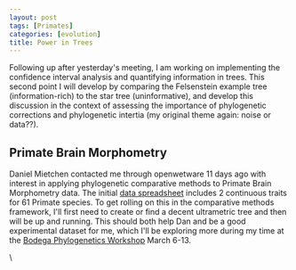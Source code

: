 ```yaml
---
layout: post
tags: [Primates]
categories: [evolution]
title: Power in Trees
---
```







 








Following up after yesterday's meeting, I am working on implementing the
confidence interval analysis and quantifying information in trees. This
second point I will develop by comparing the Felsenstein example tree
(information-rich) to the star tree (uninformative), and develop this
discussion in the context of assessing the importance of phylogenetic
corrections and phylogenetic intertia (my original theme again: noise or
data??).

Primate Brain Morphometry
-------------------------

Daniel Mietchen contacted me through openwetware 11 days ago with
interest in applying phylogenetic comparative methods to Primate Brain
Morphometry data. The initial [data
spreadsheet](/images/2/23/Primate_brain_comparisons.xls "Primate brain comparisons.xls")
includes 2 continuous traits for 61 Primate species. To get rolling on
this in the comparative methods framework, I'll first need to create or
find a decent ultrametric tree and then will be up and running. This
should both help Dan and be a good experimental dataset for me, which
I'll be exploring more during my time at the [Bodega Phylogenetics
Workshop](http://bodegaphylo.wikispot.org/ "http://bodegaphylo.wikispot.org/")
March 6-13.

\

